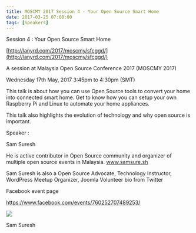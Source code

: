 ```yaml
---
title: MOSCMY 2017 Session 4 - Your Open Source Smart Home
date: 2017-03-25 07:08:00
tags: [Speakers]
---
```


Session 4 : Your Open Source Smart Home

[http://lanyrd.com/2017/moscmy/sfcggd/](http://lanyrd.com/2017/moscmy/sfcggd/)

A session at Malaysia Open Source Conference 2017 (MOSCMY 2017)

Wednesday 17th May, 2017 3:45pm to 4:30pm (SMT)

This talk is about how you can use Open Source tools to convert your home into connected smart home. Get to know how you can setup your own Raspberry Pi and Linux to automate your home appliances.

This talk also highlights the evolution of technology and why open source is important.

Speaker :

Sam Suresh

He is active contributor in Open Source community and organizer of multiple open source events in Malaysia. www.samsure.sh

Sam Suresh is also a Open Source Advocate, Technology Instructor, WordPress Meetup Organizer, Joomla Volunteer bio from Twitter

Facebook event page

https://www.facebook.com/events/760252707489253/







[![](https://1.bp.blogspot.com/-fd75rTlKHPc/WNWm5GNPDSI/AAAAAAAAEOY/OiBsVqtwIhwgEcIpI3NNupSq2gEhRAzJACLcB/s320/sam-suresh-moscmy2017-5198092.jpg)](https://1.bp.blogspot.com/-fd75rTlKHPc/WNWm5GNPDSI/AAAAAAAAEOY/OiBsVqtwIhwgEcIpI3NNupSq2gEhRAzJACLcB/s1600/sam-suresh-moscmy2017-5198092.jpg)





Sam Suresh





